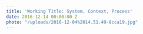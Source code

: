 ```yaml
---
title: 'Working Title: System, Context, Process'
date: 2016-12-14 00:00:00 Z
photo: "/uploads/2016-12-04%2014.51.49-8cca19.jpg"
---
```


